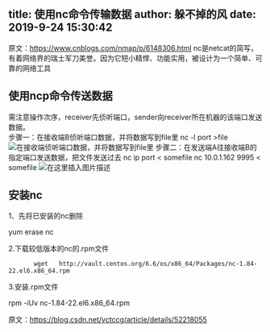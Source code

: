 
title: 使用nc命令传输数据
author: 躲不掉的风
date: 2019-9-24 15:30:42
---
原文：https://www.cnblogs.com/nmap/p/6148306.html
	nc是netcat的简写，有着网络界的瑞士军刀美誉。因为它短小精悍、功能实用，被设计为一个简单、可靠的网络工具
## 使用ncp命令传送数据
需注意操作次序，receiver先侦听端口，sender向receiver所在机器的该端口发送数据。  
步骤一：在接收端B侦听端口数据，并将数据写到file里
nc -l port >file
![在接收端侦听端口数据，并将数据写到file里](https://img-blog.csdnimg.cn/20190128143512804.png)
步骤二：在发送端A往接收端B的指定端口发送数据，把文件发送过去
nc ip port < somefile
nc 10.0.1.162 9995 < somefile
![在这里插入图片描述](https://img-blog.csdnimg.cn/20190128143444169.png)

## 安装nc

1、先将已安装的nc删除

yum erase nc

2.下载较低版本的nc的.rpm文件

           wget   http://vault.centos.org/6.6/os/x86_64/Packages/nc-1.84-22.el6.x86_64.rpm

3.安装.rpm文件

rpm   -iUv    nc-1.84-22.el6.x86_64.rpm

原文：https://blog.csdn.net/yctccg/article/details/52218055 



